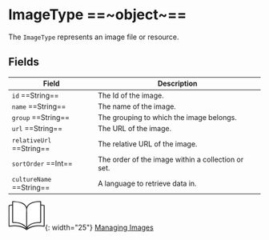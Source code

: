 # ImageType ==~object~==

The `ImageType` represents an image file or resource.

## Fields

| Field                       	| Description                                                                                            	|
|-----------------------------	|--------------------------------------------------------------------------------------------------------	|
| `id`  ==String==           	| The Id of the image.                                                                                  	|
| `name`  ==String==         	| The name of the image.                                                                        	        |
| `group`  ==String==        	| The grouping to which the image belongs.                                                   	            |
| `url`  ==String==          	| The URL of the image.                                  	                                                |
| `relativeUrl`  ==String==  	| The relative URL of the image.                                                                         	|
| `sortOrder`  ==Int==       	| The order of the image within a collection or set.                                                     	|
| `cultureName`  ==String==  	| A language to retrieve data in.                                                                          	|

![Readmore](media/readmore.png){: width="25"} [Managing Images](../../../../../user-guide/catalog/managing-categories)